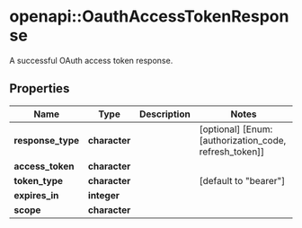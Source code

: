 # openapi::OauthAccessTokenResponse

A successful OAuth access token response.

## Properties
Name | Type | Description | Notes
------------ | ------------- | ------------- | -------------
**response_type** | **character** |  | [optional] [Enum: [authorization_code, refresh_token]] 
**access_token** | **character** |  | 
**token_type** | **character** |  | [default to &quot;bearer&quot;] 
**expires_in** | **integer** |  | 
**scope** | **character** |  | 


